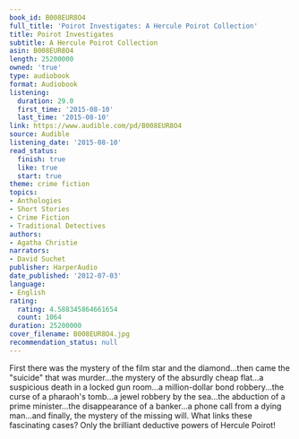 ```yaml
---
book_id: B008EUR8O4
full_title: 'Poirot Investigates: A Hercule Poirot Collection'
title: Poirot Investigates
subtitle: A Hercule Poirot Collection
asin: B008EUR8O4
length: 25200000
owned: 'true'
type: audiobook
format: Audiobook
listening:
  duration: 29.0
  first_time: '2015-08-10'
  last_time: '2015-08-10'
link: https://www.audible.com/pd/B008EUR8O4
source: Audible
listening_date: '2015-08-10'
read_status:
  finish: true
  like: true
  start: true
theme: crime fiction
topics:
- Anthologies
- Short Stories
- Crime Fiction
- Traditional Detectives
authors:
- Agatha Christie
narrators:
- David Suchet
publisher: HarperAudio
date_published: '2012-07-03'
language:
- English
rating:
  rating: 4.588345864661654
  count: 1064
duration: 25200000
cover_filename: B008EUR8O4.jpg
recommendation_status: null
---
```

First there was the mystery of the film star and the diamond...then came the "suicide" that was murder...the mystery of the absurdly cheap flat...a suspicious death in a locked gun room...a million-dollar bond robbery...the curse of a pharaoh's tomb...a jewel robbery by the sea...the abduction of a prime minister...the disappearance of a banker...a phone call from a dying man...and finally, the mystery of the missing will.
What links these fascinating cases? Only the brilliant deductive powers of Hercule Poirot!

